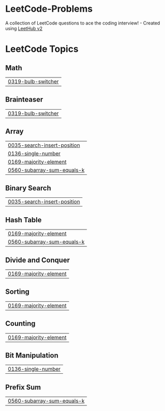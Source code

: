 # LeetCode-Problems
A collection of LeetCode questions to ace the coding interview! - Created using [LeetHub v2](https://github.com/arunbhardwaj/LeetHub-2.0)

<!---LeetCode Topics Start-->
# LeetCode Topics
## Math
|  |
| ------- |
| [0319-bulb-switcher](https://github.com/kanishka213/LeetCode-Problems/tree/master/0319-bulb-switcher) |
## Brainteaser
|  |
| ------- |
| [0319-bulb-switcher](https://github.com/kanishka213/LeetCode-Problems/tree/master/0319-bulb-switcher) |
## Array
|  |
| ------- |
| [0035-search-insert-position](https://github.com/kanishka213/LeetCode-Problems/tree/master/0035-search-insert-position) |
| [0136-single-number](https://github.com/kanishka213/LeetCode-Problems/tree/master/0136-single-number) |
| [0169-majority-element](https://github.com/kanishka213/LeetCode-Problems/tree/master/0169-majority-element) |
| [0560-subarray-sum-equals-k](https://github.com/kanishka213/LeetCode-Problems/tree/master/0560-subarray-sum-equals-k) |
## Binary Search
|  |
| ------- |
| [0035-search-insert-position](https://github.com/kanishka213/LeetCode-Problems/tree/master/0035-search-insert-position) |
## Hash Table
|  |
| ------- |
| [0169-majority-element](https://github.com/kanishka213/LeetCode-Problems/tree/master/0169-majority-element) |
| [0560-subarray-sum-equals-k](https://github.com/kanishka213/LeetCode-Problems/tree/master/0560-subarray-sum-equals-k) |
## Divide and Conquer
|  |
| ------- |
| [0169-majority-element](https://github.com/kanishka213/LeetCode-Problems/tree/master/0169-majority-element) |
## Sorting
|  |
| ------- |
| [0169-majority-element](https://github.com/kanishka213/LeetCode-Problems/tree/master/0169-majority-element) |
## Counting
|  |
| ------- |
| [0169-majority-element](https://github.com/kanishka213/LeetCode-Problems/tree/master/0169-majority-element) |
## Bit Manipulation
|  |
| ------- |
| [0136-single-number](https://github.com/kanishka213/LeetCode-Problems/tree/master/0136-single-number) |
## Prefix Sum
|  |
| ------- |
| [0560-subarray-sum-equals-k](https://github.com/kanishka213/LeetCode-Problems/tree/master/0560-subarray-sum-equals-k) |
<!---LeetCode Topics End-->